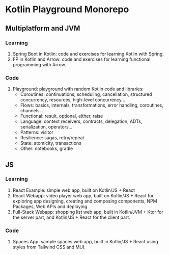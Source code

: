 # Kotlin Playground Monorepo

## Multiplatform and JVM
### Learning
1. Spring Boot in Kotlin: code and exercises for learning Kotlin with Spring.
2. FP in Kotlin and Arrow: code and exercises for learning functional programming with Arrow.

### Code
1. Playground: playground with random Kotlin code and libraries:
   - Coroutines: continuations, scheduling, cancellation, structured concurrency, resources, high-level concurrency...
   - Flows: basics, internals, transformations, error handling, coroutines, channels...
   - Functional: result, optional, either, raise
   - Language: context receivers, contracts, delegation, ADTs, serialization, operators...
   - Patterns: visitor
   - Resilience: sagas, retry/repeat
   - State: atomicity, transactions
   - Other: notebooks, gradle
     
## JS
### Learning
1. React Example: simple web app, built on Kotlin/JS + React
2. React Webapp: video player web app, built on Kotlin/JS + React for exploring app designing, creating and composing components, NPM Packages, Web APIs and deploying.
3. Full-Stack Webapp: shopping list web app, built in Kotlin/JVM + Ktor for the server part, and Kotlin/JS + React for the client part.

### Code
1. Spaces App: sample spaces web app, built in Kotlin/JS + React using styles from Tailwind CSS and MUI.
